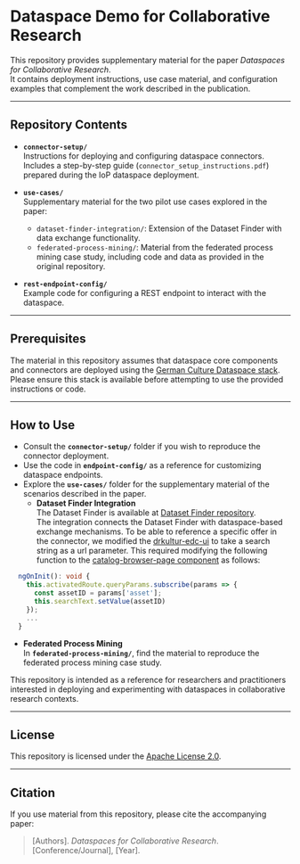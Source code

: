 # Dataspace Demo for Collaborative Research

This repository provides supplementary material for the paper *Dataspaces for Collaborative Research*.  
It contains deployment instructions, use case material, and configuration examples that complement the work described in the publication.

---

## Repository Contents

- **`connector-setup/`**  
  Instructions for deploying and configuring dataspace connectors.  
  Includes a step-by-step guide (`connector_setup_instructions.pdf`) prepared during the IoP dataspace deployment.

- **`use-cases/`**  
  Supplementary material for the two pilot use cases explored in the paper:  
  - `dataset-finder-integration/`: Extension of the Dataset Finder with data exchange functionality.  
  - `federated-process-mining/`: Material from the federated process mining case study, including code and data as provided in the original repository.

- **`rest-endpoint-config/`**  
  Example code for configuring a REST endpoint to interact with the dataspace.

---

## Prerequisites

The material in this repository assumes that dataspace core components and connectors are deployed using the [German Culture Dataspace stack](https://github.com/Fraunhofer-FIT-DSAI/drkultur-edc).  
Please ensure this stack is available before attempting to use the provided instructions or code.

---

## How to Use

- Consult the **`connector-setup/`** folder if you wish to reproduce the connector deployment.
- Use the code in **`endpoint-config/`** as a reference for customizing dataspace endpoints.
- Explore the **`use-cases/`** folder for the supplementary material of the scenarios described in the paper.
  - **Dataset Finder Integration**  
  The Dataset Finder is available at [Dataset Finder repository](https://github.com/dsma-org/dataset-finder).  
  The integration connects the Dataset Finder with dataspace-based exchange mechanisms.
  To be able to reference a specific offer in the connector, we modified the [drkultur-edc-ui](https://github.com/Fraunhofer-FIT-DSAI/drkultur-edc-ui) to take a search string as a url parameter. This required modifying the following function to the [catalog-browser-page component](https://github.com/Fraunhofer-FIT-DSAI/drkultur-edc-ui/blob/6c6fc58097584ebd9b84b9c06006434a60fc3665/src/app/routes/connector-ui/catalog-browser-page/catalog-browser-page/catalog-browser-page.component.ts) as follows:
```typescript
  ngOnInit(): void {
    this.activatedRoute.queryParams.subscribe(params => {
      const assetID = params['asset'];
      this.searchText.setValue(assetID)
    });
    ...
  }
```


  


  - **Federated Process Mining**  
  In **`federated-process-mining/`**, find the material to reproduce the federated process mining case study.  


This repository is intended as a reference for researchers and practitioners interested in deploying and experimenting with dataspaces in collaborative research contexts.

---

## License

This repository is licensed under the [Apache License 2.0](LICENSE).

---

## Citation

If you use material from this repository, please cite the accompanying paper:

> [Authors]. *Dataspaces for Collaborative Research*. [Conference/Journal], [Year].
